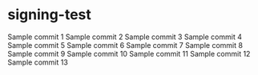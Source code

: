 # signing-test

Sample commit 1
Sample commit 2
Sample commit 3
Sample commit 4
Sample commit 5
Sample commit 6
Sample commit 7
Sample commit 8
Sample commit 9
Sample commit 10
Sample commit 11
Sample commit 12
Sample commit 13
